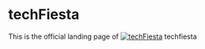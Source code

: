 # techFiesta 

This is the official landing page of [![techFiesta](https://techfiesta.dev/images/logo.svg=35x35)](http://techfiesta.dev/) techfiesta